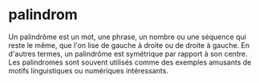 # palindrom
Un palindrôme est un mot, une phrase, un nombre ou une séquence qui reste le même, que l'on lise de gauche à droite ou de droite à gauche.
En d'autres termes, un palindrôme est symétrique par rapport à son centre.
Les palindromes sont souvent utilisés comme des exemples amusants de motifs linguistiques ou numériques intéressants.
